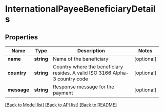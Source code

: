 # InternationalPayeeBeneficiaryDetails

## Properties
Name | Type | Description | Notes
------------ | ------------- | ------------- | -------------
**name** | **string** | Name of the beneficiary | [optional] 
**country** | **string** | Country where the beneficiary resides. A valid ISO 3166 Alpha-3 country code | [optional] 
**message** | **string** | Response message for the payment | [optional] 

[[Back to Model list]](../README.md#documentation-for-models) [[Back to API list]](../README.md#documentation-for-api-endpoints) [[Back to README]](../README.md)

